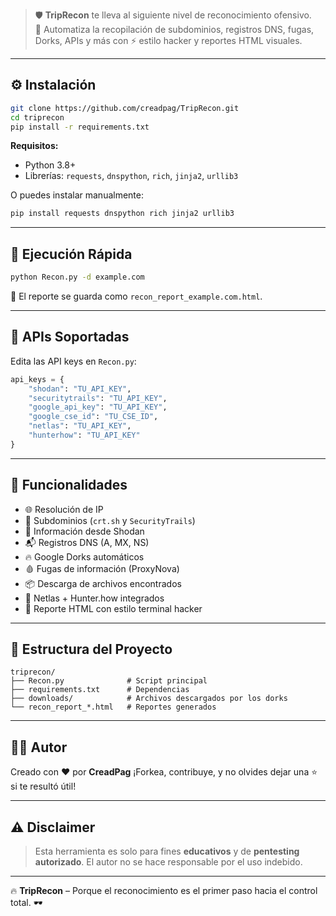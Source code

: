 > 🛡️ **TripRecon** te lleva al siguiente nivel de reconocimiento ofensivo.  
> 🚀 Automatiza la recopilación de subdominios, registros DNS, fugas, Dorks, APIs y más con ⚡ estilo hacker y reportes HTML visuales.

---

## ⚙️ Instalación

```bash
git clone https://github.com/creadpag/TripRecon.git
cd triprecon
pip install -r requirements.txt
````

**Requisitos:**

* Python 3.8+
* Librerías: `requests`, `dnspython`, `rich`, `jinja2`, `urllib3`

O puedes instalar manualmente:

```bash
pip install requests dnspython rich jinja2 urllib3
```

---

## 🚀 Ejecución Rápida

```bash
python Recon.py -d example.com
```

📁 El reporte se guarda como `recon_report_example.com.html`.

---

## 🔑 APIs Soportadas

Edita las API keys en `Recon.py`:

```python
api_keys = {
    "shodan": "TU_API_KEY",
    "securitytrails": "TU_API_KEY",
    "google_api_key": "TU_API_KEY",
    "google_cse_id": "TU_CSE_ID",
    "netlas": "TU_API_KEY",
    "hunterhow": "TU_API_KEY"
}
```

---

## 🧩 Funcionalidades

* 🌐 Resolución de IP
* 🔎 Subdominios (`crt.sh` y `SecurityTrails`)
* 📡 Información desde Shodan
* 📬 Registros DNS (A, MX, NS)
* 🔥 Google Dorks automáticos
* 🩸 Fugas de información (ProxyNova)
* 📦 Descarga de archivos encontrados
* 🧠 Netlas + Hunter.how integrados
* 📄 Reporte HTML con estilo terminal hacker

---

## 📁 Estructura del Proyecto

```
triprecon/
├── Recon.py              # Script principal
├── requirements.txt      # Dependencias
├── downloads/            # Archivos descargados por los dorks
└── recon_report_*.html   # Reportes generados
```

---

## 👨‍💻 Autor

Creado con ❤️ por **CreadPag**
¡Forkea, contribuye, y no olvides dejar una ⭐ si te resultó útil!

---

## ⚠️ Disclaimer

> Esta herramienta es solo para fines **educativos** y de **pentesting autorizado**.
> El autor no se hace responsable por el uso indebido.

---

🔥 **TripRecon** – Porque el reconocimiento es el primer paso hacia el control total. 🕶️
